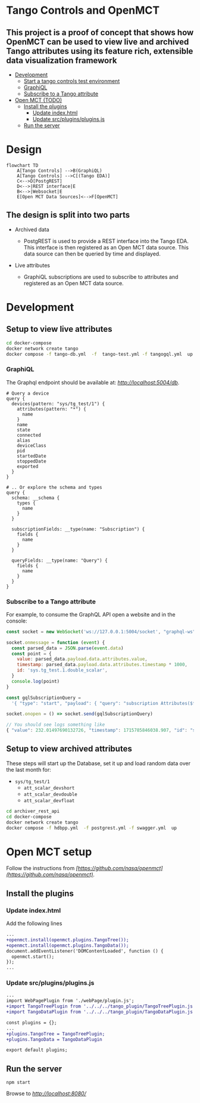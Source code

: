 # Tango Controls and OpenMCT

## This project is a proof of concept that shows how OpenMCT can be used to view live and archived Tango attributes using its feature rich, extensible data visualization framework

<!-- START doctoc generated TOC please keep comment here to allow auto update -->
<!-- DON'T EDIT THIS SECTION, INSTEAD RE-RUN doctoc TO UPDATE -->

- [Development](#development)
  - [Start a tango controls test environment](#start-a-tango-controls-test-environment)
  - [GraphiQL](#graphiql)
  - [Subscribe to a Tango attribute](#subscribe-to-a-tango-attribute)
- [Open MCT (TODO)](#open-mct-todo)
  - [Install the plugins](#install-the-plugins)
    - [Update index.html](#update-indexhtml)
    - [Update src/plugins/plugins.js](#update-srcpluginspluginsjs)
  - [Run the server](#run-the-server)

<!-- END doctoc generated TOC please keep comment here to allow auto update -->

# Design

```mermaid
flowchart TD
    A[Tango Controls] -->B(GraphiQL)
    A[Tango Controls] -->C[(Tango EDA)]
    C<-->D[PostgREST]
    D<-->|REST interface|E
    B<-->|Websocket|E
    E[Open MCT Data Sources]<-->F[OpenMCT]
```

## The design is split into two parts

- Archived data
  - PostgREST is used to provide a REST interface into the Tango EDA. This interface is then registered as an Open MCT data source. This data source can then be queried by time and displayed.

- Live attributes
  - GraphiQL subscriptions are used to subscribe to attributes and registered as an Open MCT data source.

# Development

## Setup to view live attributes

```sh
cd docker-compose
docker network create tango
docker compose -f tango-db.yml  -f  tango-test.yml -f tangogql.yml  up
```

### GraphiQL

The Graphql endpoint should be available at:
_[http://localhost:5004/db](http://localhost:5004/db)_.

```gql
# Query a device
query {
  devices(pattern: "sys/tg_test/1") {
    attributes(pattern: "*") {
      name
    }
    name
    state
    connected
    alias
    deviceClass
    pid
    startedDate
    stoppedDate
    exported
  }
}

# .. Or explore the schema and types
query {
  schema: __schema {
    types {
      name
    }
  }

  subscriptionFields: __type(name: "Subscription") {
    fields {
      name
    }
  }

  queryFields: __type(name: "Query") {
    fields {
      name
    }
  }
}
```

### Subscribe to a Tango attribute

For example, to consume the GraphQL API open a website and in the console:

```js
const socket = new WebSocket('ws://127.0.0.1:5004/socket', "graphql-ws")

socket.onmessage = function (event) {
  const parsed_data = JSON.parse(event.data)
  const point = {
    value: parsed_data.payload.data.attributes.value,
    timestamp: parsed_data.payload.data.attributes.timestamp * 1000,
    id: 'sys.tg_test.1.double_scalar',
  }
  console.log(point)
}

const gqlSubscriptionQuery =
  '{ "type": "start", "payload": { "query": "subscription Attributes($fullNames: [String]!) {  attributes(fullNames: $fullNames) {    device    attribute    value    writeValue    timestamp  }}", "variables": { "fullNames": ["sys/tg_test/1/double_scalar"] } } }'

socket.onopen = () => socket.send(gqlSubscriptionQuery)

// You should see logs something like
{ "value": 232.01497690132726, "timestamp": 1715785846038.907, "id": "sys.tg_test.1.double_scalar" }
```

## Setup to view archived attributes

These steps will start up the Database, set it up and load random data over the last month for:
- `sys/tg_test/1`
  - `att_scalar_devshort`
  - `att_scalar_devdouble`
  - `att_scalar_devfloat`


```sh
cd archiver_rest_api
cd docker-compose
docker network create tango
docker compose -f hdbpp.yml  -f postgrest.yml -f swagger.yml  up
```

# Open MCT setup

Follow the instructions from _[https://github.com/nasa/openmct](https://github.com/nasa/openmct)_.

## Install the plugins

### Update index.html

Add the following lines

```diff
...
+openmct.install(openmct.plugins.TangoTree());
+openmct.install(openmct.plugins.TangoData());
document.addEventListener('DOMContentLoaded', function () {
  openmct.start();
});
...
```

### Update src/plugins/plugins.js

```diff
...
import WebPagePlugin from './webPage/plugin.js';
+import TangoTreePlugin from '../../../tango_plugin/TangoTreePlugin.js';
+import TangoDataPlugin from '../../../tango_plugin/TangoDataPlugin.js';

const plugins = {};
...
+plugins.TangoTree = TangoTreePlugin;
+plugins.TangoData = TangoDataPlugin

export default plugins;
```

## Run the server

```console
npm start
```

Browse to _[http://localhost:8080/](http://localhost:8080/)_
